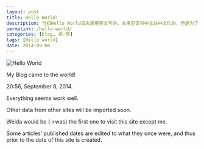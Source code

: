```yaml
---
layout: post
title: Hello World!
description: 当初Hello World日志是用英文写的，本来应该将中文站中文化的，但是为了纪念一下就维持原样吧。发布时间在Hello World日志之前的均为本站成立之前所写，然后移植过来的。并不是所有日志都会移植。
permalink: /hello-world/
categories: [blog, 视·界]
tags: [Hello world]
date: 2014-09-08
--- 
```


![Hello World]({{site.img-hosting}}/Pic4Post/hello-world/earth2.jpg)

My Blog came to the world!

20:56, September 8, 2014.

Everything seems work well.

Other data from other sites will be imported soon.

Weida would be (->was) the first one to visit this site except me.

Some articles’ published dates are edited to what they once were, and thus prior to the date of this site is created.

